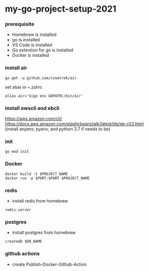 # my-go-project-setup-2021

### prerequisite
- Homebrew is installed
- go is installed
- VS Code is installed
- Go extention for go is installed
- Docker is installed

### install air
```
go get -u github.com/cosmtrek/air
```

set alias in ~.zshrc
```
alias air='$(go env GOPATH)/bin/air'
```

### install awscli and ebcli
https://aws.amazon.com/cli/
https://docs.aws.amazon.com/elasticbeanstalk/latest/dg/eb-cli3.html
(install anyenv, pyenv, and python 3.7 if needs to be)

### init
```
go mod init
```

### Docker
```
docker build -t $PROJECT_NAME .
docker run -p $PORT:$PORT $PROJECT_NAME

```

### redis
- install redis from homebrew
```
redis-server
```

### postgres
- install postgres from homebrew
```
createdb $DB_NAME
```

### github actions
- create Publish-Docker-Github-Action
